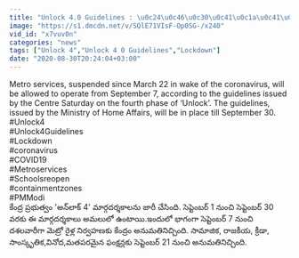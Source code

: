 ```yaml
---
title: "Unlock 4.0 Guidelines : \u0c24\u0c46\u0c30\u0c41\u0c1a\u0c41\u0c15\u0c41\u0c28\u0c47\u0c35\u0c3f \u0c24\u0c46\u0c30\u0c41\u0c1a\u0c41\u0c15\u0c4b\u0c28\u0c3f\u0c35\u0c3f \u0c0f\u0c02\u0c1f\u0c02\u0c1f\u0c47..! Oneindia Telugu"
image: "https://s1.dmcdn.net/v/SQlE71VIsF-Op0SG-/x240"
vid_id: "x7vuv0n"
categories: "news"
tags: ["Unlock 4","Unlock 4 0 Guidelines","Lockdown"]
date: "2020-08-30T20:24:04+03:00"
---
```

Metro services, suspended since March 22 in wake of the coronavirus, will be allowed to operate from September 7, according to the guidelines issued by the Centre Saturday on the fourth phase of ‘Unlock’. The guidelines, issued by the Ministry of Home Affairs, will be in place till September 30.   <br>#Unlock4   <br>#Unlock4Guidelines   <br>#Lockdown   <br>#coronavirus   <br>#COVID19   <br>#Metroservices   <br>#Schoolsreopen   <br>#containmentzones   <br>#PMModi   <br>కేంద్ర ప్రభుత్వం 'అన్‌లాక్ 4' మార్గదర్శకాలను జారీ చేసింది. సెప్టెంబర్ 1 నుంచి సెప్టెంబర్ 30 వరకు ఈ మార్గదర్శకాలు అమలులో ఉంటాయి.ఇందులో భాగంగా సెప్టెంబర్ 7 నుంచి దశలవారీగా మెట్రో రైళ్ల నిర్వహణకు కేంద్రం అనుమతినిచ్చింది. సామాజిక, రాజకీయ, క్రీడా, సాంస్కృతిక,వినోద,మతపరమైన ఫంక్షన్లకు సెప్టెంబర్ 21 నుంచి అనుమతినిచ్చింది.
